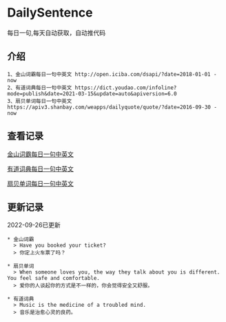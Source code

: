 # DailySentence

每日一句,每天自动获取，自动推代码

## 介绍

```
1、金山词霸每日一句中英文 http://open.iciba.com/dsapi/?date=2018-01-01 - now
2、有道词典每日一句中英文 https://dict.youdao.com/infoline?mode=publish&date=2021-03-15&update=auto&apiversion=6.0
3、扇贝单词每日一句中英文 https://apiv3.shanbay.com/weapps/dailyquote/quote/?date=2016-09-30 - now
```

## 查看记录

[金山词霸每日一句中英文](./data/iciba/)

[有道词典每日一句中英文](./data/youdao/)

[扇贝单词每日一句中英文](./data/shanbay/)

## 更新记录
2022-09-26已更新 
```
* 金山词霸
  > Have you booked your ticket?
  > 你定上火车票了吗？

* 扇贝单词
  > When someone loves you, the way they talk about you is different. You feel safe and comfortable.
  > 爱你的人谈起你的方式是不一样的，你会觉得安全又舒服。

* 有道词典
  > Music is the medicine of a troubled mind.
  > 音乐是治愈心灵的良药。

```
